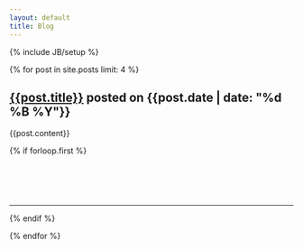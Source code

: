 ```yaml
---
layout: default
title: Blog
---
```


{% include JB/setup %}

{% for post in site.posts limit: 4 %}
<div class="post">
<i class="icon-post"></i>
    <h2><a href="{{post.url}}" class="title">{{post.title}}</a>
    <span class="meta_info">posted on {{post.date | date: "%d %B %Y"}}</span>
    </h2>
    {{post.content}}
</div>

{% if forloop.first %}		
<script async src="//pagead2.googlesyndication.com/pagead/js/adsbygoogle.js"></script>
<!-- main.blog.justonepixel.com -->
<ins class="adsbygoogle"
     style="display:inline-block;width:468px;height:60px"
     data-ad-client="ca-pub-0353610365188957"
     data-ad-slot="9845160200"></ins>
<script>
(adsbygoogle = window.adsbygoogle || []).push({});
</script>
<hr class="adhr"/>
{% endif %}		

{% endfor %}
